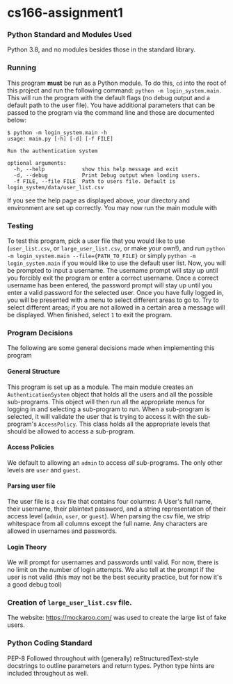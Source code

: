 # cs166-assignment1
### Python Standard and Modules Used
Python 3.8, and no modules besides those in the standard library. 


### Running
This program **must** be run as a Python module. To do this, `cd` into the root of this project and run the following 
command: `python -m login_system.main`. This will run the program with the default flags (no debug output and a default
path to the user file). You have additional parameters that can be passed to the program via the command line and those 
are documented below:
```
$ python -m login_system.main -h
usage: main.py [-h] [-d] [-f FILE]

Run the authentication system

optional arguments:
  -h, --help            show this help message and exit
  -d, --debug           Print Debug output when loading users.
  -f FILE, --file FILE  Path to users file. Default is login_system/data/user_list.csv
  ```
 If you see the help page as displayed above, your directory and environment are set up correctly. You may now run the 
main module with 

### Testing
To test this program, pick a user file that you would like to use (`user_list.csv`, or `large_user_list.csv`, or make 
your own!), and run `python -m login_system.main --file={PATH_TO_FILE}` or simply `python -m login_system.main` if you 
would like to use the default user list. Now, you will be prompted to input a username. The username prompt will stay 
up until you forcibly exit the program or enter a correct username. Once a correct username has been entered, the password
prompt will stay up until you enter a valid password for the selected user. Once you have fully logged in, you will be
presented with a menu to select different areas to go to. Try to select different areas; if you are not allowed in a 
certain area a message will be displayed. When finished, select `1` to exit the program. 

### Program Decisions
The following are some general decisions made when implementing this program
#### General Structure
This program is set up as a module. The main module creates an `AuthenticationSystem` object that holds all the users
and all the possible sub-programs. This object will then run all the appropriate menus for logging in and selecting a 
sub-program to run. When a sub-program is selected, it will validate the user that is trying to access it with the 
sub-program's `AccessPolicy`. This class holds all the appropriate levels that should be allowed to access a sub-program.
#### Access Policies
We default to allowing an `admin` to access *all* sub-programs. The only other levels are `user` and `guest`. 
#### Parsing user file
The user file is a `csv` file that contains four columns: A User's full name, their username, their plaintext password, 
and a string representation of their access level (`admin`, `user`, or `guest`). When parsing the csv file, we strip 
whitespace from all columns except the full name. Any characters are allowed in usernames and passwords.
#### Login Theory
We will prompt for usernames and passwords until valid. For now, there is no limit on the number of login attempts.
We also tell at the prompt if the user is not valid (this may not be the best security practice, but for now it's a 
good debug tool)

### Creation of `large_user_list.csv` file. 
The website: https://mockaroo.com/ was used to create the large list of fake users. 

### Python Coding Standard
PEP-8 Followed throughout with (generally) reStructuredText-style docstrings to outline parameters and return types. 
Python type hints are included throughout as well. 